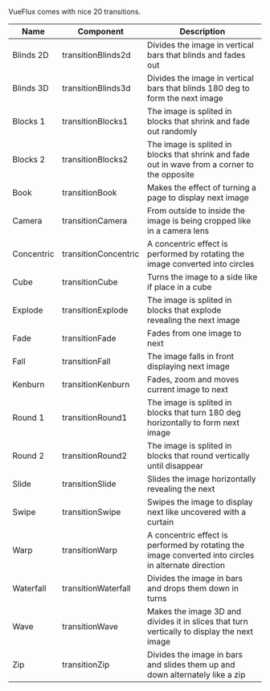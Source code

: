 VueFlux comes with nice 20 transitions.

| Name | Component | Description |
|------|-----------|-------------|
| Blinds 2D | transitionBlinds2d | Divides the image in vertical bars that blinds and fades out |
| Blinds 3D | transitionBlinds3d | Divides the image in vertical bars that blinds 180 deg to form the next image |
| Blocks 1 | transitionBlocks1 | The image is splited in blocks that shrink and fade out randomly |
| Blocks 2 | transitionBlocks2 | The image is splited in blocks that shrink and fade out in wave from a corner to the opposite |
| Book | transitionBook | Makes the effect of turning a page to display next image |
| Camera | transitionCamera | From outside to inside the image is being cropped like in a camera lens |
| Concentric | transitionConcentric | A concentric effect is performed by rotating the image converted into circles |
| Cube | transitionCube | Turns the image to a side like if place in a cube |
| Explode | transitionExplode | The image is splited in blocks that explode revealing the next image |
| Fade | transitionFade | Fades from one image to next |
| Fall | transitionFall | The image falls in front displaying next image |
| Kenburn | transitionKenburn | Fades, zoom and moves current image to next |
| Round 1 | transitionRound1 | The image is splited in blocks that turn 180 deg horizontally to form next image |
| Round 2 | transitionRound2 | The image is splited in blocks that round vertically until disappear |
| Slide | transitionSlide | Slides the image horizontally revealing the next |
| Swipe | transitionSwipe | Swipes the image to display next like uncovered with a curtain |
| Warp | transitionWarp | A concentric effect is performed by rotating the image converted into circles in alternate direction |
| Waterfall | transitionWaterfall | Divides the image in bars and drops them down in turns |
| Wave | transitionWave | Makes the image 3D and divides it in slices that turn vertically to display the next image |
| Zip | transitionZip | Divides the image in bars and slides them up and down alternately like a zip |
